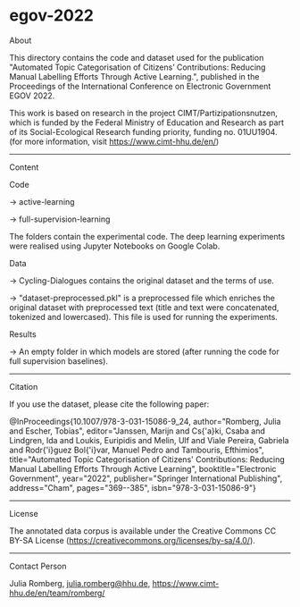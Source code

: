 # egov-2022

About

This directory contains the code and dataset used for the publication "Automated Topic Categorisation of Citizens’ Contributions: Reducing Manual Labelling Efforts Through Active Learning.", published in the Proceedings of the International Conference on Electronic Government EGOV 2022.

This work is based on research in the project CIMT/Partizipationsnutzen, which is funded by the Federal Ministry of Education and Research as part of its Social-Ecological Research funding priority, funding no. 01UU1904. (for more information, visit https://www.cimt-hhu.de/en/)

----------

Content

Code

-> active-learning

-> full-supervision-learning

The folders contain the experimental code. The deep learning experiments were realised using Jupyter Notebooks on Google Colab.

Data

-> Cycling-Dialogues contains the original dataset and the terms of use.

-> "dataset-preprocessed.pkl" is a preprocessed file which enriches the original dataset with preprocessed text (title and text were concatenated, tokenized and lowercased). This file is used for running the experiments.

Results

-> An empty folder in which models are stored (after running the code for full supervision baselines).

----------

Citation

If you use the dataset, please cite the following paper:

@InProceedings{10.1007/978-3-031-15086-9_24, author="Romberg, Julia and Escher, Tobias", editor="Janssen, Marijn and Cs{\'a}ki, Csaba and Lindgren, Ida and Loukis, Euripidis and Melin, Ulf and Viale Pereira, Gabriela and Rodr{\'i}guez Bol{\'i}var, Manuel Pedro and Tambouris, Efthimios", title="Automated Topic Categorisation of Citizens' Contributions: Reducing Manual Labelling Efforts Through Active Learning", booktitle="Electronic Government", year="2022", publisher="Springer International Publishing", address="Cham", pages="369--385", isbn="978-3-031-15086-9"}

----------

License

The annotated data corpus is available under the Creative Commons CC BY-SA License (https://creativecommons.org/licenses/by-sa/4.0/).

----------

Contact Person

Julia Romberg, julia.romberg@hhu.de, https://www.cimt-hhu.de/en/team/romberg/
